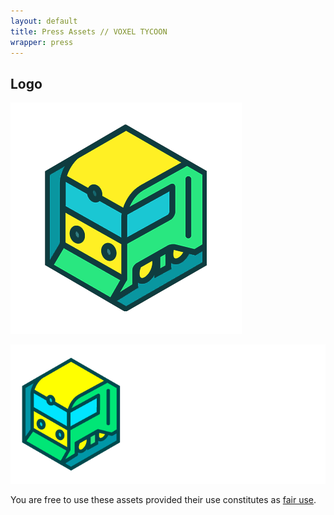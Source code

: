 ```yaml
---
layout: default
title: Press Assets // VOXEL TYCOON
wrapper: press
---
```


## Logo

![Logo](/assets/press/voxeltycoon.png)

![Logo](/assets/press/voxeltycoon_text.png)

You are free to use these assets provided their use constitutes as [fair use](https://en.wikipedia.org/wiki/Fair_use).